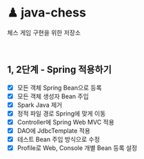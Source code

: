 # ♟ java-chess
체스 게임 구현을 위한 저장소

<br>

## 1, 2단계 - Spring 적용하기

- [x] 모든 객체 Spring Bean으로 등록
- [x] 모든 객체 생성자 Bean 주입
- [x] Spark Java 제거
- [x] 정적 파일 경로 Spring에 맞게 이동
- [x] Controller에 Spring Web MVC 적용
- [x] DAO에 JdbcTemplate 적용
- [x] 테스트 Bean 주입 방식으로 수정
- [x] Profile로 Web, Console 개별 Bean 등록 설정

<br>